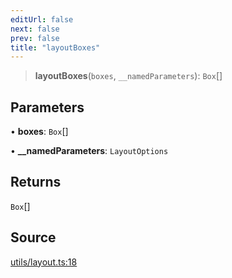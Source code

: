 ```yaml
---
editUrl: false
next: false
prev: false
title: "layoutBoxes"
---
```


> **layoutBoxes**(`boxes`, `__namedParameters`): `Box`[]

## Parameters

• **boxes**: `Box`[]

• **\_\_namedParameters**: `LayoutOptions`

## Returns

`Box`[]

## Source

[utils/layout.ts:18](https://github.com/nodenogg-in/alpha-p2p/blob/abd15ac8ea05df755d6048ca2d2de6e86911127a/packages/infinitykit/src/utils/layout.ts#L18)
